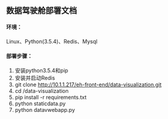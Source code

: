 ## 数据驾驶舱部署文档
#### 环境：
Linux、Python(3.5.4)、Redis、Mysql

#### 部署步骤：
1. 安装python3.5.4和pip
2. 安装并启动Redis
3. git clone http://10.1.1.217/eh-front-end/data-visualization.git
4. cd /data-visualization
5. pip install -r requirements.txt
6. python staticdata.py
7. python datavwebapp.py

